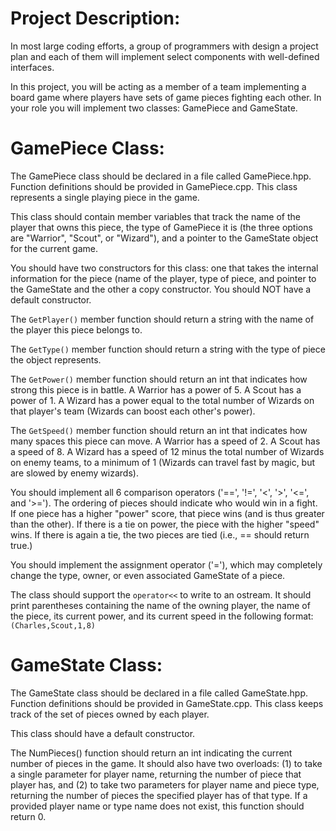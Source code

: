 # Project Description:

In most large coding efforts, a group of programmers with design a project plan and each of them will implement select components with well-defined interfaces.

In this project, you will be acting as a member of a team implementing a board game where players have sets of game pieces fighting each other.  In your role you will implement two classes: GamePiece and GameState. 

# GamePiece Class:

The GamePiece class should be declared in a file called GamePiece.hpp.  Function definitions should be provided in GamePiece.cpp.  This class represents a single playing piece in the game.

This class should contain member variables that track the name of the player that owns this piece, the type of GamePiece it is (the three options are "Warrior", "Scout", or "Wizard"), and a pointer to the GameState object for the current game.

You should have two constructors for this class: one that takes the internal information for the piece (name of the player, type of piece, and pointer to the GameState and the other a copy constructor.  You should NOT have a default constructor.

The ```GetPlayer()``` member function should return a string with the name of the player this piece belongs to.

The ```GetType()``` member function should return a string with the type of piece the object represents.

The ```GetPower()``` member function should return an int that indicates how strong this piece is in battle.  A Warrior has a power of 5.  A Scout has a power of 1.  A Wizard has a power equal to the total number of Wizards on that player's team (Wizards can boost each other's power).

The ```GetSpeed()``` member function should return an int that indicates how many spaces this piece can move.  A Warrior has a speed of 2.  A Scout has a speed of 8.  A Wizard has a speed of 12 minus the total number of Wizards on enemy teams, to a minimum of 1 (Wizards can travel fast by magic, but are slowed by enemy wizards).

You should implement all 6 comparison operators ('==', '!=', '<', '>', '<=', and '>=').  The ordering of pieces should indicate who would win in a fight.  If one piece has a higher "power" score, that piece wins (and is thus greater than the other).  If there is a tie on power, the piece with the higher "speed" wins.  If there is again a tie, the two pieces are tied (i.e., == should return true.)

You should implement the assignment operator ('='), which may completely change the type, owner, or even associated GameState of a piece.

The class should support the ```operator<<``` to write to an ostream. It should print parentheses containing the name of the owning player, the name of the piece, its current power, and its current speed in the following format: ```(Charles,Scout,1,8)```

# GameState Class:

The GameState class should be declared in a file called GameState.hpp.  Function definitions should be provided in GameState.cpp.  This class keeps track of the set of pieces owned by each player.

This class should have a default constructor.

The NumPieces() function should return an int indicating the current number of pieces in the game.  It should also have two overloads: (1) to take a single parameter for player name, returning the number of piece that player has, and (2) to take two parameters for player name and piece type, returning the number of pieces the specified player has of that type.  If a provided player name or type name does not exist, this function should return 0.
